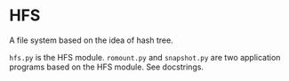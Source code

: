 # HFS
A file system based on the idea of hash tree.

`hfs.py` is the HFS module.  `romount.py` and `snapshot.py` are two application programs based on the HFS module.  See docstrings.
